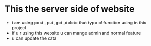 # This the server side of website

- i am using post , put ,get ,delete
  that type of funciton using in this project
- if u r using this website u can mange admin and normal
  feature
- u can update the data

